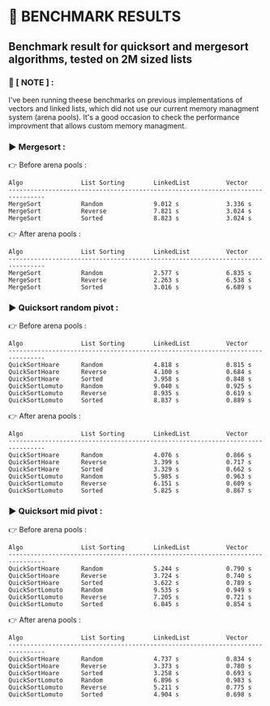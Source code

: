 # 🚩 **BENCHMARK RESULTS**</br>

## Benchmark result for quicksort and mergesort algorithms, tested on 2M sized lists</br>

### 🚩 [ NOTE ] :

I've been running theese benchmarks on previous implementations of vectors and linked lists, which did not use our current
memory managment system (arena pools). It's a good occasion to check the performance improvment that allows custom memory managment.

### ▶️ Mergesort :

👉 Before arena pools :

```text
Algo                List Sorting        LinkedList          Vector
--------------------------------------------------------------------------------
MergeSort           Random              9.012 s             3.336 s
MergeSort           Reverse             7.821 s             3.024 s
MergeSort           Sorted              8.823 s             3.024 s
```

👉 After arena pools :

```text
Algo                List Sorting        LinkedList          Vector
--------------------------------------------------------------------------------
MergeSort           Random              2.577 s             6.835 s
MergeSort           Reverse             2.263 s             6.538 s
MergeSort           Sorted              3.016 s             6.689 s
```

### ▶️ Quicksort random pivot :

👉 Before arena pools :

```text
Algo                List Sorting        LinkedList          Vector
--------------------------------------------------------------------------------
QuickSortHoare      Random              4.818 s             0.815 s
QuickSortHoare      Reverse             4.100 s             0.684 s
QuickSortHoare      Sorted              3.958 s             0.848 s
QuickSortLomuto     Random              9.040 s             0.925 s
QuickSortLomuto     Reverse             8.935 s             0.619 s
QuickSortLomuto     Sorted              8.837 s             0.889 s
```

👉 After arena pools :

```text
Algo                List Sorting        LinkedList          Vector
--------------------------------------------------------------------------------
QuickSortHoare      Random              4.076 s             0.866 s
QuickSortHoare      Reverse             3.399 s             0.717 s
QuickSortHoare      Sorted              3.329 s             0.662 s
QuickSortLomuto     Random              5.985 s             0.963 s
QuickSortLomuto     Reverse             6.151 s             0.609 s
QuickSortLomuto     Sorted              5.825 s             0.867 s
```

### ▶️ Quicksort mid pivot :

👉 Before arena pools :

```text
Algo                List Sorting        LinkedList          Vector
--------------------------------------------------------------------------------
QuickSortHoare      Random              5.244 s             0.790 s
QuickSortHoare      Reverse             3.724 s             0.740 s
QuickSortHoare      Sorted              3.622 s             0.789 s
QuickSortLomuto     Random              9.535 s             0.949 s
QuickSortLomuto     Reverse             7.205 s             0.721 s
QuickSortLomuto     Sorted              6.845 s             0.854 s
```

👉 After arena pools :

```text
Algo                List Sorting        LinkedList          Vector
--------------------------------------------------------------------------------
QuickSortHoare      Random              4.737 s             0.834 s
QuickSortHoare      Reverse             3.373 s             0.780 s
QuickSortHoare      Sorted              3.258 s             0.693 s
QuickSortLomuto     Random              6.896 s             0.983 s
QuickSortLomuto     Reverse             5.211 s             0.775 s
QuickSortLomuto     Sorted              4.904 s             0.698 s
```